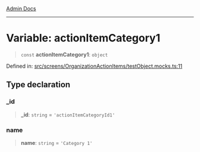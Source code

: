 [Admin Docs](/)

***

# Variable: actionItemCategory1

> `const` **actionItemCategory1**: `object`

Defined in: [src/screens/OrganizationActionItems/testObject.mocks.ts:11](https://github.com/abhassen44/talawa-admin/blob/285f7384c3d26b5028a286d84f89b85120d130a2/src/screens/OrganizationActionItems/testObject.mocks.ts#L11)

## Type declaration

### \_id

> **\_id**: `string` = `'actionItemCategoryId1'`

### name

> **name**: `string` = `'Category 1'`
